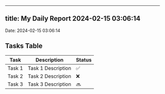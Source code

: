 
---
title: My Daily Report 2024-02-15 03:06:14
---

Date: 2024-02-15 03:06:14

## Tasks Table

| Task | Description | Status |
|------|-------------|--------|
| Task 1 | Task 1 Description | ✅ |
| Task 2 | Task 2 Description | ❌ |
| Task 3 | Task 3 Description | 🔜 |
